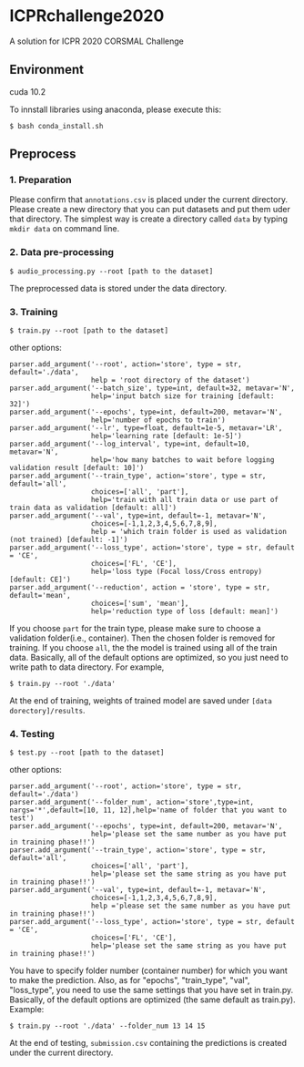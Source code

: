# ICPRchallenge2020
A solution for ICPR 2020 CORSMAL Challenge

## Environment
cuda 10.2

To innstall libraries using anaconda, please execute this:

```
$ bash conda_install.sh
```

## Preprocess

### 1. Preparation
Please confirm that `annotations.csv` is placed under the current directory.
Please create a new directory that you can put datasets and put them uder that directory. The simplest way is create a directory called `data` by typing `mkdir data` on command line.

### 2. Data pre-processing
```
$ audio_processing.py --root [path to the dataset]
```
The preprocessed data is stored under the data directory.

### 3. Training
```
$ train.py --root [path to the dataset]
```
other options:
```
parser.add_argument('--root', action='store', type = str, default='./data',
                    help = 'root directory of the dataset')
parser.add_argument('--batch_size', type=int, default=32, metavar='N',
                    help='input batch size for training [default: 32]')
parser.add_argument('--epochs', type=int, default=200, metavar='N',
                    help='number of epochs to train')
parser.add_argument('--lr', type=float, default=1e-5, metavar='LR',
                    help='learning rate [default: 1e-5]')
parser.add_argument('--log_interval', type=int, default=10, metavar='N',
                    help='how many batches to wait before logging validation result [default: 10]')   
parser.add_argument('--train_type', action='store', type = str, default='all',
                    choices=['all', 'part'],
                    help='train with all train data or use part of train data as validation [default: all]')
parser.add_argument('--val', type=int, default=-1, metavar='N', 
                    choices=[-1,1,2,3,4,5,6,7,8,9],
                    help = 'which train folder is used as validation (not trained) [default: -1]')
parser.add_argument('--loss_type', action='store', type = str, default = 'CE',
                    choices=['FL', 'CE'],
                    help='loss type (Focal loss/Cross entropy) [default: CE]')
parser.add_argument('--reduction', action = 'store', type = str, default='mean',
                    choices=['sum', 'mean'],
                    help='reduction type of loss [default: mean]')
```
If you choose `part` for the train type, please make sure to choose a validation folder(i.e., container). Then the chosen folder is removed for training.
If you choose `all`, the the model is trained using all of the train data.
Basically, all of the default options are optimized, so you just need to write path to data directory. For example,
```
$ train.py --root './data'
```

At the end of training, weights of trained model are saved under `[data dorectory]/results`.


### 4. Testing
```
$ test.py --root [path to the dataset]
```
other options:
```
parser.add_argument('--root', action='store', type = str, default='./data')
parser.add_argument('--folder_num', action='store',type=int, nargs='*',default=[10, 11, 12],help='name of folder that you want to test')
parser.add_argument('--epochs', type=int, default=200, metavar='N',
                    help='please set the same number as you have put in training phase!!')
parser.add_argument('--train_type', action='store', type = str, default='all',
                    choices=['all', 'part'],
                    help='please set the same string as you have put in training phase!!')
parser.add_argument('--val', type=int, default=-1, metavar='N', 
                    choices=[-1,1,2,3,4,5,6,7,8,9],
                    help ='please set the same number as you have put in training phase!!')
parser.add_argument('--loss_type', action='store', type = str, default = 'CE',
                    choices=['FL', 'CE'],
                    help='please set the same string as you have put in training phase!!')   
```
You have to specify folder number (container number) for which you want to make the prediction.
Also, as for "epochs", "train_type", "val", "loss_type", you need to use the same settings that you have set in train.py.
Basically, of the default options are optimized (the same default as train.py).  
Example:
```
$ train.py --root './data' --folder_num 13 14 15
```

At the end of testing, `submission.csv` containing the predictions is created under the current directory.

